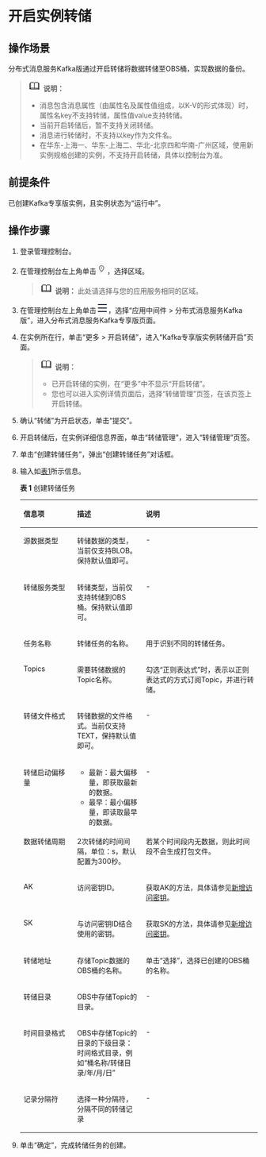 # 开启实例转储<a name="kafka-ug-1812260001"></a>

## 操作场景<a name="section25721930119"></a>

分布式消息服务Kafka版通过开启转储将数据转储至OBS桶，实现数据的备份。

>![](public_sys-resources/icon-note.gif) **说明：** 
>-   消息包含消息属性（由属性名及属性值组成，以K-V的形式体现）时，属性名key不支持转储，属性值value支持转储。
>-   当前开启转储后，暂不支持关闭转储。
>-   消息进行转储时，不支持以key作为文件名。
>-   在华东-上海一、华东-上海二、华北-北京四和华南-广州区域，使用新实例规格创建的实例，不支持开启转储，具体以控制台为准。

## 前提条件<a name="section6131811171110"></a>

已创建Kafka专享版实例，且实例状态为“运行中”。

## 操作步骤<a name="section795414165117"></a>

1.  登录管理控制台。
2.  在管理控制台左上角单击![](figures/icon-region.png)，选择区域。

    >![](public_sys-resources/icon-note.gif) **说明：** 
    >此处请选择与您的应用服务相同的区域。

3.  在管理控制台左上角单击![](figures/icon-list.png)，选择“应用中间件 \> 分布式消息服务Kafka版”，进入分布式消息服务Kafka专享版页面。
4.  在实例所在行，单击“更多 \> 开启转储”，进入“Kafka专享版实例转储开启”页面。

    >![](public_sys-resources/icon-note.gif) **说明：** 
    >-   已开启转储的实例，在“更多”中不显示“开启转储”。
    >-   您也可以进入实例详情页面后，选择“转储管理”页签，在该页签上开启转储。

5.  确认“转储”为开启状态，单击“提交”。
6.  开启转储后，在实例详细信息界面，单击“转储管理”，进入“转储管理”页签。
7.  单击“创建转储任务”，弹出“创建转储任务”对话框。
8.  输入如[表1](#table1519116207451)所示信息。

    **表 1**  创建转储任务

    <a name="table1519116207451"></a>
    <table><thead align="left"><tr id="row21921520174516"><th class="cellrowborder" valign="top" width="22.51225122512251%" id="mcps1.2.4.1.1"><p id="p65563314423"><a name="p65563314423"></a><a name="p65563314423"></a>信息项</p>
    </th>
    <th class="cellrowborder" valign="top" width="28.982898289828984%" id="mcps1.2.4.1.2"><p id="p356183311427"><a name="p356183311427"></a><a name="p356183311427"></a>描述</p>
    </th>
    <th class="cellrowborder" valign="top" width="48.5048504850485%" id="mcps1.2.4.1.3"><p id="p756163324216"><a name="p756163324216"></a><a name="p756163324216"></a>说明</p>
    </th>
    </tr>
    </thead>
    <tbody><tr id="row55747945615"><td class="cellrowborder" valign="top" width="22.51225122512251%" headers="mcps1.2.4.1.1 "><p id="p1457415919561"><a name="p1457415919561"></a><a name="p1457415919561"></a>源数据类型</p>
    </td>
    <td class="cellrowborder" valign="top" width="28.982898289828984%" headers="mcps1.2.4.1.2 "><p id="p45743917566"><a name="p45743917566"></a><a name="p45743917566"></a>转储数据的类型，当前仅支持BLOB。保持默认值即可。</p>
    </td>
    <td class="cellrowborder" valign="top" width="48.5048504850485%" headers="mcps1.2.4.1.3 "><p id="p1574129115619"><a name="p1574129115619"></a><a name="p1574129115619"></a>-</p>
    </td>
    </tr>
    <tr id="row859216155618"><td class="cellrowborder" valign="top" width="22.51225122512251%" headers="mcps1.2.4.1.1 "><p id="p195945615611"><a name="p195945615611"></a><a name="p195945615611"></a>转储服务类型</p>
    </td>
    <td class="cellrowborder" valign="top" width="28.982898289828984%" headers="mcps1.2.4.1.2 "><p id="p1459416612565"><a name="p1459416612565"></a><a name="p1459416612565"></a>转储类型，当前仅支持转储到OBS桶。保持默认值即可。</p>
    </td>
    <td class="cellrowborder" valign="top" width="48.5048504850485%" headers="mcps1.2.4.1.3 "><p id="p359416616568"><a name="p359416616568"></a><a name="p359416616568"></a>-</p>
    </td>
    </tr>
    <tr id="row17192020114510"><td class="cellrowborder" valign="top" width="22.51225122512251%" headers="mcps1.2.4.1.1 "><p id="p151921202455"><a name="p151921202455"></a><a name="p151921202455"></a>任务名称</p>
    </td>
    <td class="cellrowborder" valign="top" width="28.982898289828984%" headers="mcps1.2.4.1.2 "><p id="p7192112024518"><a name="p7192112024518"></a><a name="p7192112024518"></a>转储任务的名称。</p>
    </td>
    <td class="cellrowborder" valign="top" width="48.5048504850485%" headers="mcps1.2.4.1.3 "><p id="p14994113015548"><a name="p14994113015548"></a><a name="p14994113015548"></a>用于识别不同的转储任务。</p>
    </td>
    </tr>
    <tr id="row14192192018456"><td class="cellrowborder" valign="top" width="22.51225122512251%" headers="mcps1.2.4.1.1 "><p id="p519232044511"><a name="p519232044511"></a><a name="p519232044511"></a>Topics</p>
    </td>
    <td class="cellrowborder" valign="top" width="28.982898289828984%" headers="mcps1.2.4.1.2 "><p id="p119262010453"><a name="p119262010453"></a><a name="p119262010453"></a>需要转储数据的Topic名称。</p>
    </td>
    <td class="cellrowborder" valign="top" width="48.5048504850485%" headers="mcps1.2.4.1.3 "><p id="p15192102010451"><a name="p15192102010451"></a><a name="p15192102010451"></a>勾选“正则表达式”时，表示以正则表达式的方式订阅Topic，并进行转储。</p>
    </td>
    </tr>
    <tr id="row18851155335617"><td class="cellrowborder" valign="top" width="22.51225122512251%" headers="mcps1.2.4.1.1 "><p id="p1685235319562"><a name="p1685235319562"></a><a name="p1685235319562"></a>转储文件格式</p>
    </td>
    <td class="cellrowborder" valign="top" width="28.982898289828984%" headers="mcps1.2.4.1.2 "><p id="p5852453105617"><a name="p5852453105617"></a><a name="p5852453105617"></a>转储数据的文件格式。当前仅支持TEXT，保持默认值即可。</p>
    </td>
    <td class="cellrowborder" valign="top" width="48.5048504850485%" headers="mcps1.2.4.1.3 "><p id="p885215319566"><a name="p885215319566"></a><a name="p885215319566"></a>-</p>
    </td>
    </tr>
    <tr id="row39092714575"><td class="cellrowborder" valign="top" width="22.51225122512251%" headers="mcps1.2.4.1.1 "><p id="p1099181413576"><a name="p1099181413576"></a><a name="p1099181413576"></a>转储启动偏移量</p>
    </td>
    <td class="cellrowborder" valign="top" width="28.982898289828984%" headers="mcps1.2.4.1.2 "><a name="ul2991131413575"></a><a name="ul2991131413575"></a><ul id="ul2991131413575"><li>最新：最大偏移量，即获取最新的数据。</li><li>最早：最小偏移量，即读取最早的数据。</li></ul>
    </td>
    <td class="cellrowborder" valign="top" width="48.5048504850485%" headers="mcps1.2.4.1.3 "><p id="p1699117145575"><a name="p1699117145575"></a><a name="p1699117145575"></a>-</p>
    </td>
    </tr>
    <tr id="row81301925195720"><td class="cellrowborder" valign="top" width="22.51225122512251%" headers="mcps1.2.4.1.1 "><p id="p15857155124612"><a name="p15857155124612"></a><a name="p15857155124612"></a>数据转储周期</p>
    </td>
    <td class="cellrowborder" valign="top" width="28.982898289828984%" headers="mcps1.2.4.1.2 "><p id="p11857145194619"><a name="p11857145194619"></a><a name="p11857145194619"></a>2次转储的时间间隔，单位：s，默认配置为300秒。</p>
    </td>
    <td class="cellrowborder" valign="top" width="48.5048504850485%" headers="mcps1.2.4.1.3 "><p id="p5857155116468"><a name="p5857155116468"></a><a name="p5857155116468"></a>若某个时间段内无数据，则此时间段不会生成打包文件。</p>
    </td>
    </tr>
    <tr id="row873015563576"><td class="cellrowborder" valign="top" width="22.51225122512251%" headers="mcps1.2.4.1.1 "><p id="p106201109473"><a name="p106201109473"></a><a name="p106201109473"></a>AK</p>
    </td>
    <td class="cellrowborder" valign="top" width="28.982898289828984%" headers="mcps1.2.4.1.2 "><p id="p1462060134711"><a name="p1462060134711"></a><a name="p1462060134711"></a>访问密钥ID。</p>
    </td>
    <td class="cellrowborder" valign="top" width="48.5048504850485%" headers="mcps1.2.4.1.3 "><p id="p19620507474"><a name="p19620507474"></a><a name="p19620507474"></a>获取AK的方法，具体请参见<a href="https://support.huaweicloud.com/usermanual-ca/ca_01_0003.html" target="_blank" rel="noopener noreferrer">新增访问密钥</a>。</p>
    </td>
    </tr>
    <tr id="row12732145612570"><td class="cellrowborder" valign="top" width="22.51225122512251%" headers="mcps1.2.4.1.1 "><p id="p1936391144716"><a name="p1936391144716"></a><a name="p1936391144716"></a>SK</p>
    </td>
    <td class="cellrowborder" valign="top" width="28.982898289828984%" headers="mcps1.2.4.1.2 "><p id="p1636341144719"><a name="p1636341144719"></a><a name="p1636341144719"></a>与访问密钥ID结合使用的密钥。</p>
    </td>
    <td class="cellrowborder" valign="top" width="48.5048504850485%" headers="mcps1.2.4.1.3 "><p id="p236321184711"><a name="p236321184711"></a><a name="p236321184711"></a>获取SK的方法，具体请参见<a href="https://support.huaweicloud.com/usermanual-ca/ca_01_0003.html" target="_blank" rel="noopener noreferrer">新增访问密钥</a>。</p>
    </td>
    </tr>
    <tr id="row151921620184510"><td class="cellrowborder" valign="top" width="22.51225122512251%" headers="mcps1.2.4.1.1 "><p id="p1719292084518"><a name="p1719292084518"></a><a name="p1719292084518"></a>转储地址</p>
    </td>
    <td class="cellrowborder" valign="top" width="28.982898289828984%" headers="mcps1.2.4.1.2 "><p id="p819262013458"><a name="p819262013458"></a><a name="p819262013458"></a>存储Topic数据的OBS桶的名称。</p>
    </td>
    <td class="cellrowborder" valign="top" width="48.5048504850485%" headers="mcps1.2.4.1.3 "><p id="p6192142016455"><a name="p6192142016455"></a><a name="p6192142016455"></a>单击“选择”，选择已创建的OBS桶的名称。</p>
    </td>
    </tr>
    <tr id="row319252017451"><td class="cellrowborder" valign="top" width="22.51225122512251%" headers="mcps1.2.4.1.1 "><p id="p1519220205457"><a name="p1519220205457"></a><a name="p1519220205457"></a>转储目录</p>
    </td>
    <td class="cellrowborder" valign="top" width="28.982898289828984%" headers="mcps1.2.4.1.2 "><p id="p2192132064516"><a name="p2192132064516"></a><a name="p2192132064516"></a>OBS中存储Topic的目录。</p>
    </td>
    <td class="cellrowborder" valign="top" width="48.5048504850485%" headers="mcps1.2.4.1.3 "><p id="p119232084514"><a name="p119232084514"></a><a name="p119232084514"></a>-</p>
    </td>
    </tr>
    <tr id="row181926205458"><td class="cellrowborder" valign="top" width="22.51225122512251%" headers="mcps1.2.4.1.1 "><p id="p1819214209454"><a name="p1819214209454"></a><a name="p1819214209454"></a>时间目录格式</p>
    </td>
    <td class="cellrowborder" valign="top" width="28.982898289828984%" headers="mcps1.2.4.1.2 "><p id="p10192620124519"><a name="p10192620124519"></a><a name="p10192620124519"></a>OBS中存储Topic的目录的下级目录：时间格式目录，例如“桶名称/转储目录/年/月/日”</p>
    </td>
    <td class="cellrowborder" valign="top" width="48.5048504850485%" headers="mcps1.2.4.1.3 "><p id="p114492034154114"><a name="p114492034154114"></a><a name="p114492034154114"></a>-</p>
    </td>
    </tr>
    <tr id="row131921620164517"><td class="cellrowborder" valign="top" width="22.51225122512251%" headers="mcps1.2.4.1.1 "><p id="p16192172084518"><a name="p16192172084518"></a><a name="p16192172084518"></a>记录分隔符</p>
    </td>
    <td class="cellrowborder" valign="top" width="28.982898289828984%" headers="mcps1.2.4.1.2 "><p id="p919292044512"><a name="p919292044512"></a><a name="p919292044512"></a>选择一种分隔符，分隔不同的转储记录</p>
    </td>
    <td class="cellrowborder" valign="top" width="48.5048504850485%" headers="mcps1.2.4.1.3 "><p id="p819252019454"><a name="p819252019454"></a><a name="p819252019454"></a>-</p>
    </td>
    </tr>
    </tbody>
    </table>

9.  单击“确定”，完成转储任务的创建。

